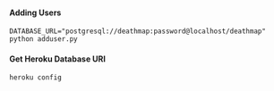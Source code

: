 #### Adding Users
`DATABASE_URL="postgresql://deathmap:password@localhost/deathmap" python adduser.py`

#### Get Heroku Database URI
`heroku config`
